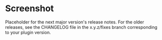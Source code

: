 # Screenshot

Placeholder for the next major version's release notes. For the older releases, see the CHANGELOG file in the x.y.z/fixes branch corresponding to your plugin version.
